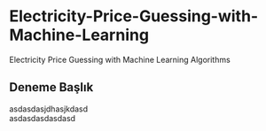 # Electricity-Price-Guessing-with-Machine-Learning
Electricity Price Guessing with Machine Learning Algorithms
<h2>Deneme Başlık </h2>
asdasdasjdhasjkdasd
<br>
asdasdasdasdasd
<br>
